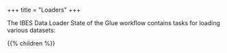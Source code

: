+++
title = "Loaders"
+++

The IBES Data Loader State of the Glue workflow contains tasks for loading various datasets:

{{% children %}}
